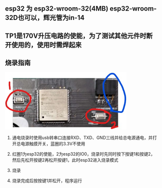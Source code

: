 ## esp32 为 esp32-wroom-32(4MB) esp32-wroom-32D也可以，辉光管为in-14
## TP1是170V升压电路的使能，为了测试其他元件时断开使用的，使用时需焊起来
## 烧录指南
<p float="left">
  <img src="https://github.com/flashorsink/NIXIE_Clock-esp32-arduino/blob/main/NIXIEClock_version3.2/%E7%83%A7%E5%BD%95.jpg" width="400" />
</p>

1. 通电烧录时使用usb转串口连接RXD、TXD、GND三线并给总电源通电，并打开总电源触摸开关，蓝圈的3.3V不使用

2. 红圈1为esp32的使能，2为esp32的IO0，烧录时先同时按下按键1和按键2，然后先松开按键2再松开按键1，此时esp32进入烧录模式

3. 烧录
 
4. 烧录完成后按按键1并松开，程序运行
